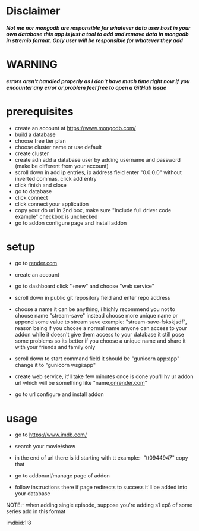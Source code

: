 # Disclaimer 
##### Not me nor mongodb are responsible for whatever data user host in your own database this app is just a tool to add and remove data in mongodb in stremio format. Only user will be responsible for whatever they add

# WARNING 
##### errors aren't handled properly as I don't have much time right now if you encounter any error or problem feel free to open a GitHub issue

# prerequisites

- create an account at https://www.mongodb.com/
- build a database
- choose free tier plan
- choose cluster name or use default
- create cluster
- create adn add a database user by adding username and password (make be different from your account)
- scroll down in add ip entries, ip address field enter "0.0.0.0" without inverted commas, click add entry
- click finish and close
- go to database
- click connect
- click connect your application
- copy your db url in 2nd box, make sure "Include full driver code example" checkbox is unchecked
- go to addon configure page and install addon


# setup

- go to [render.com](https://render.com)

- create an account

- go to dashboard click "+new" and choose "web service"

- scroll down in public git repository field and enter repo address

- choose a name it can be anything, i highly recommend you not to choose name "stream-save"  instead choose more unique name or append some value to stream save example: "stream-save-fskskjsdf", reason being if you choose a normal name anyone can access to your addon while it doesn't give them access to your database it still pose some problems so its better if you choose a unique name and share it with your friends and family only

- scroll down to start command field it should be "gunicorn app:app" change it to "gunicorn wsgi:app"

- create web service, it'll take few minutes once is done you'll hv ur addon url which will be something like "name[.onrender.com](https://stream-save-74rhf6.onrender.com/)"

- go to url configure and install addon

# usage


- go to https://www.imdb.com/

- search your movie/show

- in the end of url there is id starting with tt example:- "tt0944947" copy that

- go to addonurl/manage page of addon

- follow instructions there if page redirects to success it'll be added into your database

NOTE:- when adding single episode, suppose you're adding s1 ep8 of some series add in this format

imdbid:1:8
